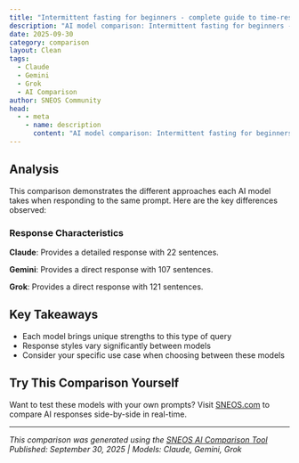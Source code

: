 ```yaml
---
title: "Intermittent fasting for beginners - complete guide to time-restricted eating"
description: "AI model comparison: Intermittent fasting for beginners - complete guide to time-restricted eating..."
date: 2025-09-30
category: comparison
layout: Clean
tags:
  - Claude
  - Gemini
  - Grok
  - AI Comparison
author: SNEOS Community
head:
  - - meta
    - name: description
      content: "AI model comparison: Intermittent fasting for beginners - complete guide to time-restricted eating..."
---
```


<ChatComparison
  title="Intermittent fasting for beginners - complete guide to time-restricted eating"
  prompt="Intermittent fasting for beginners - complete guide to time-restricted eating"
  :responses='{
    "Claude": "# Intermittent Fasting for Beginners: Complete Guide to Time-Restricted Eating\n\n## What is Intermittent Fasting?\n\nIntermittent fasting (IF) is an eating pattern that cycles between periods of eating and fasting. Rather than focusing on *what* you eat, it emphasizes *when* you eat. It\u0027s not a diet in the traditional sense, but rather a scheduled approach to meal timing.\n\n## Popular Intermittent Fasting Methods\n\n### 1. **16:8 Method (Time-Restricted Eating)**\n- **Fast for:** 16 hours\n- **Eat within:** 8-hour window\n- **Example:** Eat between 12 PM - 8 PM, fast from 8 PM - 12 PM\n- **Best for:** Beginners, busy schedules\n\n### 2. **14:10 Method**\n- **Fast for:** 14 hours\n- **Eat within:** 10-hour window\n- **Example:** Eat between 10 AM - 8 PM\n- **Best for:** Complete beginners, gradual transition\n\n### 3. **18:6 Method**\n- **Fast for:** 18 hours\n- **Eat within:** 6-hour window\n- **Best for:** Experienced fasters\n\n### 4. **5:2 Method**\n- **Normal eating:** 5 days per week\n- **Restricted calories:** 2 non-consecutive days (500-600 calories)\n- **Best for:** Those who prefer weekly rather than daily restrictions\n\n### 5. **Alternate Day Fasting (ADF)**\n- Alternate between normal eating days and fasting days\n- **Best for:** Experienced fasters seeking faster results\n\n## Getting Started: Step-by-Step Guide\n\n### Week 1-2: Ease Into It\n1. **Start with 12:12** (12 hours eating, 12 hours fasting)\n2. **Choose your window** (e.g., 8 AM - 8 PM)\n3. **Stay hydrated** during fasting periods\n4. **Focus on consistency** over perfection\n\n### Week 3-4: Extend Gradually\n1. **Move to 14:10** method\n2. **Adjust window** as needed for your lifestyle\n3. **Pay attention** to hunger cues and energy levels\n\n### Week 5\u002B: Find Your Rhythm\n1. **Progress to 16:8** if comfortable\n2. **Experiment** with different eating windows\n3. **Listen to your body** and adjust accordingly\n\n## What to Eat During Your Eating Window\n\n### **Prioritize:**\n- **Whole foods:** Vegetables, fruits, lean proteins, whole grains\n- **Healthy fats:** Avocados, nuts, olive oil, fatty fish\n- **Adequate protein:** 0.8-1g per kg body weight\n- **Fiber-rich foods:** Help maintain satiety\n\n### **Foods to Emphasize:**\n- Leafy greens and colorful vegetables\n- Lean meats, fish, eggs, legumes\n- Nuts, seeds, and avocados\n- Berries and other low-sugar fruits\n- Quinoa, brown rice, sweet potatoes\n\n### **Limit:**\n- Processed and ultra-processed foods\n- Sugary snacks and beverages\n- Refined grains\n- Excessive caffeine\n\n## What\u0027s Allowed During Fasting\n\n### **\u2705 Allowed:**\n- Water (still or sparkling)\n- Plain black coffee\n- Plain tea (green, black, herbal)\n- Apple cider vinegar (small amounts)\n- Electrolytes (if needed)\n\n### **\u274C Avoid:**\n- Any food or beverages with calories\n- Cream, milk, or sugar in coffee/tea\n- Diet sodas (controversial - may break fast for some)\n- Gum or mints with calories\n- Supplements with calories\n\n## Potential Benefits\n\n### **Weight Management:**\n- Reduced calorie intake\n- Improved metabolic flexibility\n- Enhanced fat burning\n\n### **Metabolic Health:**\n- Better insulin sensitivity\n- Improved blood sugar control\n- Reduced inflammation markers\n\n### **Cellular Health:**\n- Autophagy (cellular cleanup process)\n- Improved cellular repair mechanisms\n\n### **Convenience:**\n- Simplified meal planning\n- Reduced decision fatigue\n- Time savings\n\n## Common Side Effects \u0026 How to Manage Them",
    "Gemini": "Okay, let\u0027s break down intermittent fasting (IF) for beginners, focusing on time-restricted eating. This is a comprehensive guide, but remember to **consult with your doctor or a registered dietitian before starting any new diet, especially if you have underlying health conditions.**\n\n**What is Intermittent Fasting (IF)?**\n\nIntermittent fasting is an eating pattern that cycles between periods of eating and voluntary fasting on a regular schedule. It\u0027s not a diet that restricts *what* you eat (though healthy choices are always recommended), but rather *when* you eat. The main goal is to allow your body to use stored energy, like fat, during the fasting periods.\n\n**Why Time-Restricted Eating (TRE) is a Great Starting Point:**\n\nTime-restricted eating is a type of IF where you limit your eating window to a specific number of hours each day. It\u0027s generally considered the easiest and most sustainable form of IF for beginners because it doesn\u0027t require counting calories or significantly altering your food choices.  It\u0027s a simple and effective way to ease into the world of IF.\n\n**Key Principles of Time-Restricted Eating:**\n\n*   **Choose an Eating Window:** Select the number of hours you\u0027ll eat each day. Common options include:\n    *   **16/8 Method:** Fast for 16 hours, eat within an 8-hour window.  This is the most popular starting point.\n    *   **14/10 Method:** Fast for 14 hours, eat within a 10-hour window.  A gentler approach for beginners or those who are naturally hungry in the morning.\n    *   **12/12 Method:** Fast for 12 hours, eat within a 12-hour window.  Easiest and can be a good transition into a more restrictive IF schedule.\n*   **Consistency is Key:** Stick to your chosen eating window as consistently as possible.  This helps your body adjust to the new pattern.\n*   **Listen to Your Body:** Pay attention to hunger cues and adjust your window if needed. If you\u0027re feeling overly hungry or lightheaded, consider a slightly larger eating window.\n*   **Stay Hydrated:** Drink plenty of water, unsweetened tea, or black coffee during your fasting periods. These beverages can help suppress hunger.\n*   **Focus on Nutrient-Dense Foods:** During your eating window, prioritize whole, unprocessed foods like fruits, vegetables, lean proteins, and whole grains. This is *crucial* for getting the nutrients you need and feeling satisfied.\n\n**How to Get Started with Time-Restricted Eating (Step-by-Step):**\n\n1.  **Choose Your Method:** Decide which TRE method you want to try (16/8, 14/10, or 12/12).  Start with the easiest one that fits your lifestyle.\n\n2.  **Determine Your Eating Window:**  Based on your chosen method and lifestyle, figure out when you\u0027ll eat.\n    *   **Example (16/8):** If you typically eat breakfast at 8 AM, your eating window could be 12 PM to 8 PM.\n    *   **Think about your schedule:**  When are you most hungry?  When do you typically socialize and eat with others?  Factor this in.\n\n3.  **Start Slowly:** Don\u0027t jump into a strict 16/8 immediately. Begin with a 12/12 or 14/10 schedule and gradually decrease your eating window over a week or two until you reach your desired fasting period. This allows your body to adapt.\n\n4.  **Plan Your Meals:**  Think about what you\u0027ll eat during your eating window. Planning ahead helps you make healthier choices and avoid unhealthy snacking.\n\n5.  **Stay Hydrated:** Drink plenty of water throughout the day, especially during fasting periods.  Sip on water whenever you feel hungry.\n\n6.  **Track Your Progress:** Keep a journal (digital or physical) to track your eating window, what you eat, how you feel, and any changes you notice in your body. This helps you identify what\u0027s working and what\u0027s not.\n\n7.  **Be Patient:** It takes time for your body to adjust to intermittent fasting. Don\u0027t get discouraged if you don\u0027t see results immediately. Consistency is key.\n\n**What You *Can* Consume During Fasting Periods:**\n\n*   **Water:** Absolutely essential.\n*   **Black Coffee:** Unsweetened and without milk or cream.\n*   **Unsweetened Tea:** Herbal, green, or black tea are good options.\n*   **Plain Sparkling Water:** Avoid flavored varieties with artificial sweeteners.\n*   **Electrolyte Supplements (optional):**  If you experience headaches or fatigue, a small amount of electrolytes (sodium, potassium, magnesium) can help.  Be careful about added sugars.\n*   **Avoid:** Anything that contains calories, sugar, or artificial sweeteners. These can break your fast and negate the benefits.  This includes diet sodas and flavored waters.\n\n**Foods to Focus On During Your Eating Window:**\n\n*   **Protein:** Lean meats (chicken, turkey, fish), eggs, beans, lentils, tofu.\n*   **Healthy Fats:** Avocado, nuts, seeds, olive oil, fatty fish (salmon, tuna).\n*   **Complex Carbohydrates:** Whole grains (brown rice, quinoa, oats), fruits, vegetables, starchy vegetables (sweet potatoes).\n*   **Fiber:** Vegetables, fruits, whole grains, legumes.\n*   **Prioritize whole, unprocessed foods:** Minimize processed foods, sugary drinks, and unhealthy fats.\n\n**Potential Benefits of Time-Restricted Eating:**\n\n*   **Weight Loss:** By restricting your eating window, you may naturally consume fewer calories.\n*   **Improved Insulin Sensitivity:**  Can help your body use insulin more effectively, which is beneficial for blood sugar control.\n*   **Cellular Repair (Autophagy):** Fasting can trigger autophagy, a process where your body cleans out damaged cells.\n*   **Improved Brain Health:** Some studies suggest that IF may improve cognitive function and protect against age-related cognitive decline.\n*   **Reduced Inflammation:**  IF may help reduce inflammation in the body.\n*   **Simplicity:**  TRE is relatively easy to follow compared to other diets.\n\n**Potential Downsides and Considerations:**\n\n*   **Hunger and Cravings:**  Especially in the beginning. This usually subsides as your body adjusts.\n*   **Headaches or Fatigue:**  Can occur, especially if you\u0027re not staying hydrated or getting enough electrolytes.\n*   **Social Challenges:**  May be difficult to eat with friends or family if your eating window doesn\u0027t align with their schedules.\n*   **Not Suitable for Everyone:**\n    *   **Pregnant or breastfeeding women:**  Need consistent nutrition.\n    *   **People with a history of eating disorders:**  IF can be triggering.\n    *   **People with certain medical conditions:** (e.g., diabetes, hypoglycemia) should consult their doctor before starting IF.\n    *   **People taking certain medications:** Consult your doctor to ensure IF is safe with your medication.\n*   **Muscle Loss:**  If you\u0027re not consuming enough protein during your eating window, you may lose muscle mass.  Focus on adequate protein intake.\n\n**Tips for Success:**\n\n*   **Start Slowly:** Don\u0027t rush into it.\n*   **Be Consistent:**  Stick to your eating window as much as possible.\n*   **Plan Your Meals:**  Prepare healthy meals in advance to avoid unhealthy choices.\n*   **Stay Hydrated:**  Drink plenty of water.\n*   **Listen to Your Body:**  Adjust your eating window if needed.\n*   **Don\u0027t Restrict Too Much:**  Focus on eating nutrient-dense foods during your eating window. Don\u0027t use IF as an excuse to undereat.\n*   **Be Patient:** It takes time to see results.\n*   **Prioritize Sleep:**  Aim for 7-9 hours of quality sleep per night. Sleep deprivation can increase hunger and cravings.\n*   **Manage Stress:**  Stress can also increase hunger and cravings. Find healthy ways to manage stress, such as exercise, yoga, or meditation.\n*   **Don\u0027t Beat Yourself Up:**  If you slip up and break your fast, don\u0027t give up. Just get back on track the next day.\n\n**Common Mistakes to Avoid:**\n\n*   **Not Drinking Enough Water:** Dehydration can make you feel more hungry.\n*   **Eating Unhealthy Foods During Your Eating Window:**  Focus on nutrient-dense foods.  Don\u0027t just eat whatever you want.\n*   **Overly Restricting Calories:**  Make sure you\u0027re still eating enough to fuel your body.  Severely restricting calories can lead to nutrient deficiencies and metabolic slowdown.\n*   **Giving Up Too Soon:**  It takes time for your body to adjust to intermittent fasting.\n*   **Not Consulting a Doctor:**  Especially if you have any underlying health conditions or are taking medications.\n\n**Final Thoughts:**\n\nTime-restricted eating can be a simple and effective way to improve your health and well-being.  By starting slowly, being consistent, and focusing on nutrient-dense foods, you can make IF a sustainable part of your lifestyle. Remember to listen to your body and consult with a healthcare professional before making any major changes to your diet.  Good luck!\n",
    "Grok": "Intermittent fasting (IF) is a popular eating pattern that focuses on when you eat rather than what or how much you eat. For beginners, time-restricted eating (TRE) is one of the simplest and most approachable methods of intermittent fasting. In TRE, you limit your eating to a specific window of time each day, allowing your body to rest and recover during the fasting periods. This complete guide will walk you through everything you need to know to get started with TRE as a beginner.\n\n---\n\n### **What is Time-Restricted Eating (TRE)?**\nTime-restricted eating involves eating only within a defined window of time each day and fasting for the remaining hours. For example, you might eat between 12 PM and 8 PM (an 8-hour eating window) and fast for the other 16 hours. TRE is a form of intermittent fasting that emphasizes consistency and simplicity, making it ideal for beginners.\n\n#### **How TRE Works**\nDuring the fasting window, you abstain from consuming calories (water, black coffee, and unsweetened tea are typically allowed). When the eating window begins, you can eat your regular meals and snacks within that time frame. The goal is to give your digestive system a break and improve metabolic health by aligning eating with your body\u2019s natural circadian rhythm.\n\n---\n\n### **Benefits of Time-Restricted Eating**\nResearch suggests that TRE can offer numerous health benefits, especially when practiced consistently. Some of the key benefits include:\n\n1. **Weight Loss and Fat Loss**: By shortening your eating window, you may naturally consume fewer calories. Fasting also promotes fat-burning by encouraging your body to use stored energy during the fasted state.\n2. **Improved Metabolic Health**: TRE can help regulate blood sugar levels, improve insulin sensitivity, and reduce the risk of type 2 diabetes.\n3. **Better Digestive Health**: Giving your gut a break during fasting periods can improve gut function and reduce inflammation.\n4. **Enhanced Cellular Repair**: Fasting triggers autophagy, a process where your body cleans out damaged cells and regenerates new ones.\n5. **Mental Clarity and Energy**: Many people report increased focus and energy during fasting periods, as the body isn\u2019t occupied with digestion.\n6. **Convenience and Simplicity**: TRE doesn\u2019t require calorie counting or strict food restrictions, making it easier to sustain.\n\n---\n\n### **Popular Time-Restricted Eating Schedules**\nFor beginners, it\u2019s best to start with a less restrictive schedule and gradually work toward longer fasting periods. Here are the most common TRE schedules:\n\n1. **16:8 Method**: Fast for 16 hours, eat during an 8-hour window (e.g., eat from 12 PM to 8 PM). This is the most popular and beginner-friendly method.\n2. **14:10 Method**: Fast for 14 hours, eat during a 10-hour window (e.g., eat from 10 AM to 8 PM). This is a gentler introduction to TRE.\n3. **12:12 Method**: Fast for 12 hours, eat during a 12-hour window (e.g., eat from 8 AM to 8 PM). This is a good starting point for absolute beginners to build a fasting habit.\n\nAs you become comfortable, you can experiment with narrower eating windows or incorporate other fasting methods like the 5:2 diet (eating normally for 5 days and restricting calories for 2 days) or alternate-day fasting.\n\n---\n\n### **How to Get Started with Time-Restricted Eating**\nFollow these steps to ease into TRE as a beginner:\n\n#### **Step 1: Choose Your Eating Window**\n- Start with a 12:12 or 14:10 schedule to get used to fasting.\n- Pick an eating window that fits your lifestyle. For example, if you\u2019re not hungry in the morning, skip breakfast and start eating at noon. If you prefer breakfast, start eating earlier and stop earlier in the evening.\n\n#### **Step 2: Plan Your Meals**\n- Focus on nutrient-dense foods during your eating window to ensure you get enough calories and nutrients. Include:\n  - Protein (chicken, fish, eggs, tofu)\n  - Healthy fats (avocado, nuts, olive oil)\n  - Complex carbs (whole grains, sweet potatoes, vegetables)\n  - Fruits and vegetables for vitamins and fiber\n- Avoid overeating or bingeing during the eating window, as this can negate the benefits of fasting.\n\n#### **Step 3: Stay Hydrated During Fasting**\n- Drink plenty of water during the fasting window to stay hydrated and curb hunger.\n- Black coffee, green tea, or herbal tea (without sugar or milk) are also allowed and can help suppress appetite.\n\n#### **Step 4: Ease Into It**\n- If you\u2019re new to fasting, don\u2019t jump straight into a 16:8 schedule. Gradually reduce your eating window by 30 minutes to an hour each day until you reach your target.\n- Listen to your body. If you feel weak or excessively hungry, extend your eating window or eat a small snack.\n\n#### **Step 5: Be Consistent**\n- Consistency is key to seeing results with TRE. Stick to the same eating and fasting windows each day to help your body adapt.\n\n---\n\n### **Tips for Success with Time-Restricted Eating**\n1. **Start Slow**: Don\u2019t rush into long fasting windows. Build up gradually to avoid stress or hunger pangs.\n2. **Break Your Fast Gently**: Start your eating window with a balanced meal or light snack to avoid digestive discomfort.\n3. **Stay Busy During Fasting**: Keep yourself occupied with work, hobbies, or light exercise to distract from hunger.\n4. **Avoid Late-Night Eating**: Eating late can disrupt your circadian rhythm and affect sleep quality. Try to finish eating at least 2-3 hours before bedtime.\n5. **Track Your Progress**: Use a journal or app to log your fasting hours, meals, and how you feel. This can help you identify what works best for you.\n6. **Exercise Strategically**: Light exercise (like walking or yoga) during fasting can enhance fat-burning. High-intensity workouts are often best done during or just before your eating window to refuel afterward.\n7. **Be Patient**: It may take a week or two for your body to adjust to TRE. Hunger and cravings often decrease over time.\n\n---\n\n### **Common Challenges and How to Overcome Them**\n1. **Hunger Pangs**:\n   - Drink water, herbal tea, or black coffee to suppress appetite.\n   - Ensure your meals are balanced with protein, fiber, and healthy fats to keep you full longer during the eating window.\n2. **Social Eating**:\n   - Plan your eating window around social events or family meals when possible.\n   - If you must eat outside your window, adjust your fasting schedule for the day or get back on track the next day.\n3. **Fatigue or Irritability**:\n   - This is common when starting TRE as your body adjusts. Ensure you\u2019re getting enough sleep and consider easing into fasting more slowly.\n4. **Overeating During the Eating Window**:\n   - Focus on mindful eating and avoid processed, high-calorie foods that can lead to overeating.\n   - Eat slowly and stop when you feel full.\n\n---\n\n### **Who Should Avoid Time-Restricted Eating?**\nWhile TRE is safe for most people, certain groups should consult a healthcare provider before starting:\n- Pregnant or breastfeeding women\n- People with eating disorders or a history of disordered eating\n- Individuals with certain medical conditions (e.g., diabetes, low blood sugar, or kidney issues)\n- Those on medications that require food intake at specific times\n- Children and adolescents (unless guided by a doctor)\n\nAlways listen to your body and stop fasting if you feel unwell or experience prolonged discomfort.\n\n---\n\n### **What to Eat During Your Eating Window**\nThere are no strict food rules with TRE, but prioritizing whole, nutrient-dense foods will maximize the benefits. Here\u2019s a sample meal plan for a 16:8 schedule (eating from 12 PM to 8 PM):\n\n- **12:00 PM (Break Fast)**: A balanced lunch with grilled chicken, quinoa, steamed vegetables, and a drizzle of olive oil.\n- **3:00 PM (Snack)**: A handful of almonds and a piece of fruit (like an apple).\n- **6:00 PM (Dinner)**: Baked salmon, sweet potato, and a side salad with vinaigrette.\n- **7:30 PM (Optional Snack)**: Greek yogurt with a few berries.\n\n**Note**: Adjust portion sizes based on your calorie needs and activity level.\n\nAvoid sugary drinks, refined carbs, and processed foods as much as possible, as they can spike blood sugar and lead to energy crashes.\n\n---\n\n### **Frequently Asked Questions (FAQs)**\n1. **Can I drink coffee or tea while fasting?**\n   - Yes, as long as it\u2019s unsweetened and without milk or cream. Black coffee and herbal teas are fine.\n2. **Will I lose muscle mass with TRE?**\n   - Not if you eat enough protein and maintain strength training. Fasting can actually help preserve muscle by boosting growth hormone levels.\n3. **How long does it take to see results?**\n   - Results vary, but many people notice improved energy and small weight loss within 2-4 weeks. Long-term benefits like better metabolic health may take longer.\n4. **Can I do TRE every day?**\n   - Yes, TRE is safe to practice daily as long as you feel good and are meeting your nutritional needs.\n5. **What if I slip up?**\n   - Don\u2019t stress! One off day won\u2019t undo your progress. Just get back to your schedule the next day.\n\n---\n\n### **Final Thoughts**\nTime-restricted eating is a flexible, beginner-friendly approach to intermittent fasting that can improve your health and help with weight management. Start with a comfortable eating window, focus on nutritious meals, and be patient as your body adjusts. With consistency and mindfulness, TRE can become a sustainable part of your lifestyle.\n\nIf you have specific health concerns or goals, consider consulting a doctor or dietitian to tailor"
  }'
  published-date="22:46"
/>

## Analysis

This comparison demonstrates the different approaches each AI model takes when responding to the same prompt. Here are the key differences observed:

### Response Characteristics

**Claude**: Provides a detailed response with 22 sentences. 

**Gemini**: Provides a direct response with 107 sentences. 

**Grok**: Provides a direct response with 121 sentences. 

## Key Takeaways

- Each model brings unique strengths to this type of query
- Response styles vary significantly between models
- Consider your specific use case when choosing between these models

## Try This Comparison Yourself

Want to test these models with your own prompts? Visit [SNEOS.com](https://sneos.com) to compare AI responses side-by-side in real-time.

---

*This comparison was generated using the [SNEOS AI Comparison Tool](https://sneos.com)*
*Published: September 30, 2025 | Models: Claude, Gemini, Grok*
